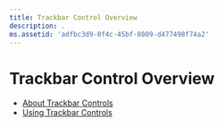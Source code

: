 ```yaml
---
title: Trackbar Control Overview
description: .
ms.assetid: 'adfbc3d9-0f4c-45bf-8009-d477498f74a2'
---
```


# Trackbar Control Overview

-   [About Trackbar Controls](trackbar-controls.md)
-   [Using Trackbar Controls](using-trackbar-controls.md)

 

 





